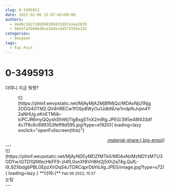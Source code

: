 ```yaml
---
slug: 0-3495913
date: 2022-02-06 15:07:42+09:00
authors:
  - b6d6c162710b95820b833d87a14a2019
  - 56bdfafb606d9ce1b4ecdd572595e242
categories:
  - Seoyeon
tags:
  - Fan Post
---
```


# 0-3495913

<div class="post-container" markdown="1">
<div class="content-container md-sidebar__scrollwrap" markdown="1">

더여니 지금 뭐행?
<figure markdown="1">
![](https://phinf.wevpstatic.net/MjAyMjA2MjBfMjQz/MDAxNjU1Njg2ODQ4OTM2.QV4HRECw1fOSp8WyOu1JdbNUw1rrdpfkJvjm4Y2aNHUg.eKnETMiib-lcPCJR6myQQyshSfnWjTIg8xgSTnX2m9Ig.JPEG/395e48f433df4c7f9c6c899353feff9d595.jpg?type=e1920){ loading=lazy onclick="openFullscreen(this)"}
</figure>


</div>
</div>

<div style="text-align: right;" markdown="1">
<a href="https://weverse.io/fromis9/fanpost/0-3495913" style="text-align: right;">:material-share:{.big-emoji}</a>
</div>
---

<div class="comments-container md-sidebar__scrollwrap" markdown="1">
<div class="comment" markdown="1">
<div class='id-container' markdown="1">
![](https://phinf.wevpstatic.net/MjAyNDEyMDZfMTk0/MDAxNzMzNDYzMTU3ODYw.tGTD1QfitfecHkFF9-zI4fL0xnXf8VH8ht2j5Xh2a74g.QufL-i9_92XbdgbPBLGEpzXIrDqS4JTDRCqprDbYdJIg.JPEG/image.jpg?type=s72){ loading=lazy }
**<span class="artist">더여니</span>** <small>Feb 06 2022, 15:37</small><br>
</div>
<div class='comment-body' markdown="1">
눈팅
</div>
</div>
</div>
---
